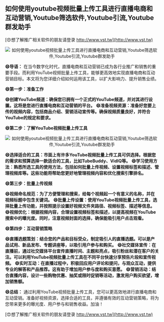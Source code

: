 ## **如何使用youtube视频批量上传工具进行直播电商和互动营销,Youtube筛选软件,Youtube引流,Youtube群发助手**

[😍想了解推广相关软件的朋友请登录 http://www.vst.tw](http://www.vst.tw)

 <center><img src="https://vst.tw/MP4/tuiguang/png/3.png" alt="如何使用youtube视频批量上传工具进行直播电商和互动营销,Youtube筛选软件,Youtube引流,Youtube群发助手"></center>

**😄导语：**
在当今数字化时代，直播电商和互动营销已成为各行业推广和销售的重要手段。而利用YouTube视频批量上传工具，能够更高效地实现直播电商和互动营销目标。本文将为您详细介绍如何运用该工具，以扩大影响力、提升销售业绩。

**😄第一步：准备工作**

**😄创建YouTube频道：确保您已拥有一个正式的YouTube频道，并对其进行设置。这将是您进行直播电商和互动营销的平台。**
**😄准备视频资源：准备好您要上传的视频内容，包括商品介绍、营销活动宣传等。确保视频质量良好，并符合YouTube的规定和要求。**

**😄第二步：了解YouTube视频批量上传工具**

 <center><img src="https://vst.tw/MP4/tuiguang/png/6.png" alt="如何使用youtube视频批量上传工具进行直播电商和互动营销,Youtube筛选软件,Youtube引流,Youtube群发助手"></center>

**😄选择适合的工具：市面上有许多YouTube视频批量上传工具可供选择。根据您的需求和预算选择一款适合的工具，比如TubeBuddy、VidIQ等。**
**😄学习使用方法：熟悉所选工具的使用方法，包括如何批量上传视频、设置视频标签和描述、管理视频库等。这些功能将帮助您更好地管理视频内容和优化搜索引擎排名。**

**😄第三步：批量上传视频**

**😄视频命名规范：为了方便管理和搜索，给每个视频起一个有意义的名称，并在视频标题中包含关键词。**
**😄批量上传设置：使用YouTube视频批量上传工具，选择批量上传功能，并按照提示设置好视频文件夹路径、视频标签、描述等信息。**
**😄视频优化：根据视频内容，合理设置视频标签和描述，以提高视频在YouTube搜索中的曝光度。同时，注意视频封面的选择，确保能吸引用户点击观看。**

**😄第四步：互动营销策略**

**😄直播选题策划：结合您的产品和目标受众，制定吸引人的直播选题。可以是产品试用、新品发布、专题讲座等，以吸引用户参与和购买。**
**😄社交媒体宣传：在直播前，通过社交媒体平台宣传直播时间、主题和亮点，吸引粉丝和潜在客户的关注。可以利用YouTube视频批量上传工具在不同平台快速分享预告片段和宣传视频。**
**😄实时互动：在直播过程中，积极回应用户评论和提问，与观众互动，提供专业的解答和产品推荐。这有助于增加用户参与度和购买意愿。**
**😄营销活动：结合直播内容，设计一些购物优惠、抽奖或限时促销等活动，激发用户购买欲望，增加销售额。**

**😄总结：**
通过利用YouTube视频批量上传工具，您可以更高效地进行直播电商和互动营销。准备好视频资源，选择合适的工具，并遵循有效的互动营销策略，将为您带来更多的曝光度、用户参与和销售收益。加油！

[😍想了解推广相关软件的朋友请登录 http://www.vst.tw](http://www.vst.tw)



